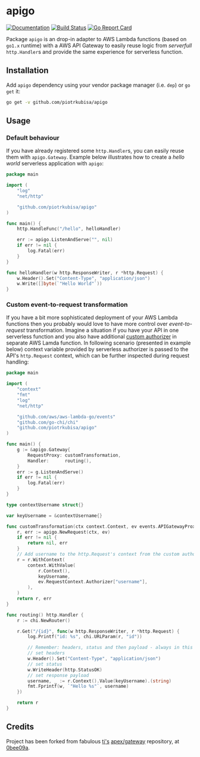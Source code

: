 # apigo

[![Documentation](https://godoc.org/github.com/piotrkubisa/apigo?status.svg)](http://godoc.org/github.com/piotrkubisa/apigo)
[![Build Status](https://travis-ci.org/piotrkubisa/apigo.svg?branch=master)](https://travis-ci.org/piotrkubisa/apigo)
[![Go Report Card](https://goreportcard.com/badge/github.com/piotrkubisa/apigo)](https://goreportcard.com/report/github.com/piotrkubisa/apigo)

Package `apigo` is an drop-in adapter to AWS Lambda functions (based on `go1.x` runtime) with a AWS API Gateway to easily reuse logic from _serverfull_ `http.Handler`s and provide the same experience for serverless function.

## Installation

Add `apigo` dependency using your vendor package manager (i.e. `dep`) or `go get` it:

```bash
go get -v github.com/piotrkubisa/apigo
```

## Usage

### Default behaviour

If you have already registered some `http.Handler`s, you can easily reuse them with `apigo.Gateway`.
Example below illustrates how to create a _hello world_ serverless application with `apigo`:

```go
package main

import (
	"log"
	"net/http"

	"github.com/piotrkubisa/apigo"
)

func main() {
	http.HandleFunc("/hello", helloHandler)

	err := apigo.ListenAndServe("", nil)
	if err != nil {
		log.Fatal(err)
	}
}

func helloHandler(w http.ResponseWriter, r *http.Request) {
	w.Header().Set("Content-Type", "application/json")
	w.Write([]byte(`"Hello World"`))
}
```

### Custom event-to-request transformation

If you have a bit more sophisticated deployment of your AWS Lambda functions then you probably would love to have more control over _event-to-request_ transformation.
Imagine a situation if you have your API in one serverless function and you also have additional [custom authorizer](https://aws.amazon.com/blogs/compute/introducing-custom-authorizers-in-amazon-api-gateway/) in separate AWS Lamda function.
In following scenario (presented in example below) context variable provided by serverless authorizer is passed to the API's `http.Request` context, which can be further inspected during request handling:

```go
package main

import (
	"context"
	"fmt"
	"log"
	"net/http"

	"github.com/aws/aws-lambda-go/events"
	"github.com/go-chi/chi"
	"github.com/piotrkubisa/apigo"
)

func main() {
	g := &apigo.Gateway{
		RequestProxy: customTransformation,
		Handler:      routing(),
	}
	err := g.ListenAndServe()
	if err != nil {
		log.Fatal(err)
	}
}

type contextUsername struct{}

var keyUsername = &contextUsername{}

func customTransformation(ctx context.Context, ev events.APIGatewayProxyRequest) (*http.Request, error) {
	r, err := apigo.NewRequest(ctx, ev)
	if err != nil {
		return nil, err
	}
	// Add username to the http.Request's context from the custom authorizer
	r = r.WithContext(
		context.WithValue(
			r.Context(),
			keyUsername,
			ev.RequestContext.Authorizer["username"],
		),
	)
	return r, err
}

func routing() http.Handler {
	r := chi.NewRouter()

	r.Get("/{id}", func(w http.ResponseWriter, r *http.Request) {
		log.Printf("id: %s", chi.URLParam(r, "id"))

		// Remember: headers, status and then payload - always in this order
		// set headers
		w.Header().Set("Content-Type", "application/json")
		// set status
		w.WriteHeader(http.StatusOK)
		// set response payload
		username, _ := r.Context().Value(keyUsername).(string)
		fmt.Fprintf(w, `"Hello %s"`, username)
	})

	return r
}
```

## Credits

Project has been forked from fabulous [tj's](https://github.com/tj) [apex/gateway](https://github.com/apex) repository,
at [0bee09a](https://github.com/piotrkubisa/apigo/commit/0bee09ab83e1d4ea098e77c38ce90890a25c42cb).
